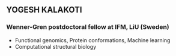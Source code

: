 ## YOGESH KALAKOTI

### Wenner-Gren postdoctoral fellow at IFM, LiU (Sweden)
- Functional genomics, Protein conformations, Machine learning
- Computational structural biology
